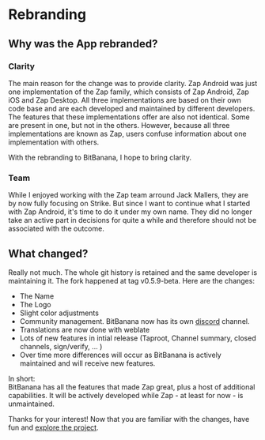 # Rebranding

## Why was the App rebranded?

### Clarity
The main reason for the change was to provide clarity.
Zap Android was just one implementation of the Zap family, which consists of Zap Android, Zap iOS and Zap Desktop.
All three implementations are based on their own code base and are each developed and maintained by different developers. The features that these implementations offer are also not identical. Some are present in one, but not in the others.
However, because all three implementations are known as Zap, users confuse information about one implementation with others.

With the rebranding to BitBanana, I hope to bring clarity.

### Team
While I enjoyed working with the Zap team arround Jack Mallers, they are by now fully focusing on Strike. But since I want to continue what I started with Zap Android, it's time to do it under my own name. They did no longer take an active part in decisions for quite a while and therefore should not be associated with the outcome.

## What changed?

Really not much. The whole git history is retained and the same developer is maintaining it. The fork happened at tag v0.5.9-beta.
Here are the changes:

- The Name
- The Logo
- Slight color adjustments
- Community management. BitBanana now has its own [discord][discord] channel.
- Translations are now done with weblate
- Lots of new features in intial release (Taproot, Channel summary, closed channels, sign/verify, ... )
- Over time more differences will occur as BitBanana is actively maintained and will receive new features.

In short:  
BitBanana has all the features that made Zap great, plus a host of additional capabilities. It will be actively developed while Zap - at least for now - is unmaintained.

Thanks for your interest! Now that you are familiar with the changes, have fun and 
[explore the project][project].

[discord]: https://discord.gg/Xg85BuTc9A
[project]: https://github.com/michaelWuensch/BitBanana
